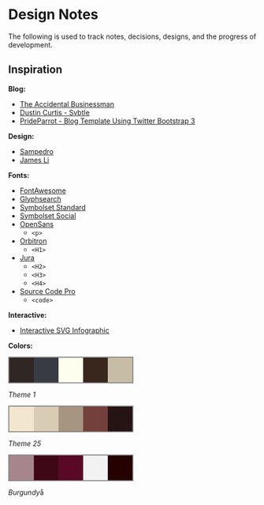 # Design Notes

The following is used to track notes, decisions, designs, and the progress of development.

## Inspiration

**Blog:**

* [The Accidental Businessman](http://blog.tabini.ca/)
* [Dustin Curtis - Svbtle](http://dcurt.is/)
* [PrideParrot - Blog Template Using Twitter Bootstrap 3](http://www.prideparrot.com/blog/archive/2014/4/blog_template_using_twitter_bootstrap3_part1)

**Design:**

* [Sampedro](http://sampedro.dk/en/#menu)
* [James Li](http://jamesmli.net/)

**Fonts:**

* [FontAwesome](http://astronautweb.co/snippet/font-awesome/)
* [Glyphsearch](http://glyphsearch.com/)
* [Symbolset Standard](https://symbolset.com/icons/standard)
* [Symbolset Social](https://symbolset.com/icons/social-regular)
* [OpenSans](https://www.google.com/fonts/specimen/Open+Sans)
  * `<p>`
* [Orbitron](http://www.google.com/fonts/specimen/Orbitron)
  * `<H1>`
* [Jura](http://www.google.com/fonts/specimen/Jura)
  * `<H2>`
  * `<H3>`
  * `<H4>`
* [Source Code Pro](http://www.google.com/fonts/specimen/Source+Code+Pro)
  * `<code>`

**Interactive:**

* [Interactive SVG Infographic](http://tympanus.net/Tutorials/InteractiveSVG/)

**Colors:**

<div>
    <svg width="250" height="50" style="border: 2px solid #888888">
      <rect x="0" width="50" height="50" style="fill:#302724" />
      <rect x="50" width="50" height="50" style="fill:#393b44" />
      <rect x="100" width="50" height="50" style="fill:#fdfeed" />
      <rect x="150" width="50" height="50" style="fill:#39261d" />
      <rect x="200" width="50" height="50" style="fill:#c7bda6" />
    </svg>
</div>

*Theme 1*

<div>
    <svg width="250" height="50" style="border: 2px solid #888888">
      <rect x="0" width="50" height="50" style="fill:#f2e6ce"></rect>
      <rect x="50" width="50" height="50" style="fill:#d9ccb4" />
      <rect x="100" width="50" height="50" style="fill:#a69581" />
      <rect x="150" width="50" height="50" style="fill:#73403c" />
      <rect x="200" width="50" height="50" style="fill:#261414" />
    </svg>
</div>

*Theme 25*

<div>
    <svg width="250" height="50" style="border: 2px solid #888888">
      <rect x="0" width="50" height="50" style="fill:#A6868C" />
      <rect x="50" width="50" height="50" style="fill:#400817" />
      <rect x="100" width="50" height="50" style="fill:#590826" />
      <rect x="150" width="50" height="50" style="fill:#f2f2f2" />
      <rect x="200" width="50" height="50" style="fill:#260101" />
    </svg>
</div>

*Burgundy*å